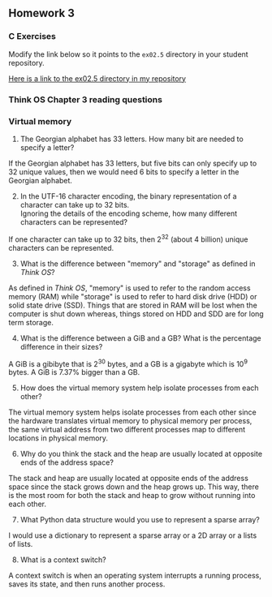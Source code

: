 ## Homework 3

### C Exercises

Modify the link below so it points to the `ex02.5` directory in your
student repository.

[Here is a link to the ex02.5 directory in my repository](https://github.com/ericasaywhat/ExercisesInC/tree/master/exercises/ex02.5)

### Think OS Chapter 3 reading questions

### Virtual memory

1) The Georgian alphabet has 33 letters.  How many bit are needed to specify a letter?

If the Georgian alphabet has 33 letters, but five bits can only specify up to 32 unique values, then we would need 6 bits to specify a letter in the Georgian alphabet.

2) In the UTF-16 character encoding, the binary representation of a character can take up to 32 bits.  
Ignoring the details of the encoding scheme, how many different characters can be represented?

If one character can take up to 32 bits, then 2<sup>32</sup> (about 4 billion) unique characters can be represented.

3) What is the difference between "memory" and "storage" as defined in *Think OS*?

As defined in *Think OS*, "memory" is used to refer to the random access memory (RAM) while "storage" is used to refer to hard disk drive (HDD) or solid state drive (SSD). Things that are stored in RAM will be lost when the computer is shut down whereas, things stored on HDD and SDD are for long term storage.

4) What is the difference between a GiB and a GB?  What is the percentage difference in their sizes?

A GiB is a gibibyte that is 2<sup>30</sup> bytes, and a GB is a gigabyte which is 10<sup>9</sup> bytes. A GiB is 7.37% bigger than a GB.

5) How does the virtual memory system help isolate processes from each other?

The virtual memory system helps isolate processes from each other since the hardware translates virtual memory to physical memory per process, the same virtual address from two different processes map to different locations in physical memory.

6) Why do you think the stack and the heap are usually located at opposite ends of the address space?

The stack and heap are usually located at opposite ends of the address space since the stack grows down and the heap grows up. This way, there is the most room for both the stack and heap to grow without running into each other.

7) What Python data structure would you use to represent a sparse array?

I would use a dictionary to represent a sparse array or a 2D array or a lists of lists.

8) What is a context switch?

A context switch is when an operating system interrupts a running process, saves its state, and then runs another process. 
